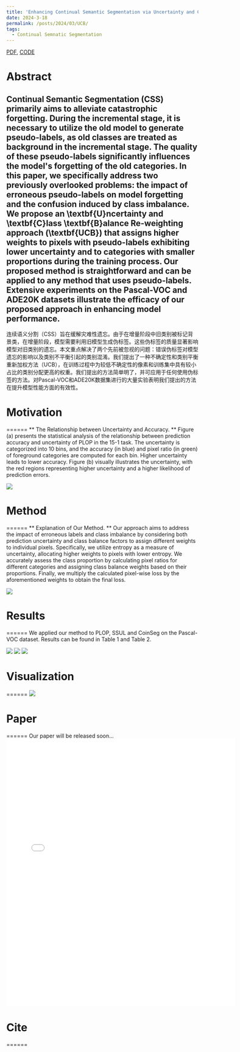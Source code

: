 ```yaml
---
title: 'Enhancing Continual Semantic Segmentation via Uncertainty and Class Balance Re-weighting'
date: 2024-3-18
permalink: /posts/2024/03/UCB/
tags:
  - Continual Semnatic Segmentation
---
```

[PDF](jackchen.cloud), [CODE](jackchen.cloud)

Abstract
======
Continual Semantic Segmentation (CSS) primarily aims to alleviate catastrophic forgetting. During the incremental stage, it is necessary to utilize the old model to generate pseudo-labels, as old classes are treated as background in the incremental stage. The quality of these pseudo-labels significantly influences the model's forgetting of the old categories. In this paper, we specifically address two previously overlooked problems: the impact of erroneous pseudo-labels on model forgetting and the confusion induced by class imbalance. We propose an \textbf{U}ncertainty and \textbf{C}lass \textbf{B}alance Re-weighting approach (\textbf{UCB}) that assigns higher weights to pixels with pseudo-labels exhibiting lower uncertainty and to categories with smaller proportions during the training process. Our proposed method is straightforward and can be applied to any method that uses pseudo-labels. Extensive experiments on the Pascal-VOC and ADE20K datasets illustrate the efficacy of our proposed approach in enhancing model performance.
------
连续语义分割（CSS）旨在缓解灾难性遗忘。由于在增量阶段中旧类别被标记背景类，在增量阶段，模型需要利用旧模型生成伪标签。这些伪标签的质量显著影响模型对旧类别的遗忘。本文重点解决了两个先前被忽视的问题：错误伪标签对模型遗忘的影响以及类别不平衡引起的类别混淆。我们提出了一种不确定性和类别平衡重新加权方法（UCB），在训练过程中为较低不确定性的像素和训练集中具有较小占比的类别分配更高的权重。我们提出的方法简单明了，并可应用于任何使用伪标签的方法。对Pascal-VOC和ADE20K数据集进行的大量实验表明我们提出的方法在提升模型性能方面的有效性。

# Motivation
======
** The Relationship between Uncertainty and Accuracy. **
Figure (a) presents the statistical analysis of the relationship between prediction accuracy and uncertainty of PLOP in the 15-1 task. The uncertainty is categorized into 10 bins, and the accuracy (in blue) and pixel ratio (in green) of foreground categories are computed for each bin. Higher uncertainty leads to lower accuracy. Figure (b) visually illustrates the uncertainty, with the red regions representing higher uncertainty and a higher likelihood of prediction errors.

<img src='{{ site.url }}/images/uncertainty-visualize.jpg'>

# Method
======
** Explanation of Our Method. **
Our approach aims to address the impact of erroneous labels and class imbalance by considering both prediction uncertainty and class balance factors to assign different weights to individual pixels. Specifically, we utilize entropy as a measure of uncertainty, allocating higher weights to pixels with lower entropy. We accurately assess the class proportion by calculating pixel ratios for different categories and assigning class balance weights based on their proportions. Finally, we multiply the calculated pixel-wise loss by the aforementioned weights to obtain the final loss.

<img src='{{ site.url }}/images/main.jpg'>

# Results
======
We applied our method to PLOP,  SSUL and CoinSeg on the Pascal-VOC dataset. Results can be found in Table 1 and Table 2.

<img src='{{ site.url }}/images/table1.png'>
<img src='{{ site.url }}/images/table2.png'>
<img src='{{ site.url }}/images/results_step.png'>

# Visualization
======
<img src='{{ site.url }}/images/visualization.jpg'>

# Paper
======
Our paper will be released soon...
<embed src="{{ site.url }}/files/paper1.pdf" width="600" height="700" type='application/pdf'> 

# Cite
======